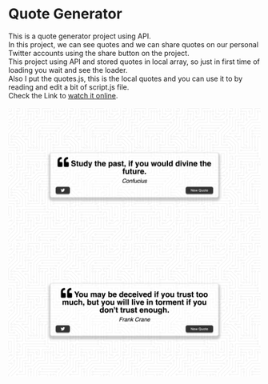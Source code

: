 # Quote Generator
This is a quote generator project using API.<br/>
In this project, we can see quotes and we can share quotes on our personal Twitter accounts using the share button on the project.<br/>
This project using API and stored quotes in local array, so just in first time of loading you wait and see the loader.<br/>
Also I put the quotes.js, this is the local quotes and you can use it to by reading and edit a bit of script.js file.<br/>
Check the Link to [watch it online](https://mohammadkiaei.github.io/quote-generator/).
<br/>
<br/>
![Quote Generator pic 1](https://github.com/mohammadkiaei/quote-generator/blob/master/quote-generator-1.png)
<br/>
![Quote Generator pic 2](https://github.com/mohammadkiaei/quote-generator/blob/master/quote-generator-2.png)
